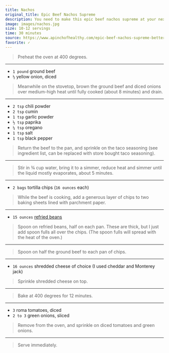 ```yaml
---
title: Nachos
original_title: Epic Beef Nachos Supreme
description: You need to make this epic beef nachos supreme at your next game day. Seasoned ground beef, refried beans, cheese, tomatoes and green onions make such a great flavor combination.
image: images/nachos.jpg
size: 10-12 servings
time: 30 minutes
source: https://www.apinchofhealthy.com/epic-beef-nachos-supreme-better-taco-bell/
favorite: ✓
---
```


> Preheat the oven at 400 degrees.

---

* `1 pound` ground beef
* `½` yellow onion, diced

> Meanwhile on the stovetop, brown the ground beef and diced onions over medium-high heat until fully cooked (about 8 minutes) and drain.

---

* `2 tsp` chili powder
* `2 tsp` cumin
* `1 tsp` garlic powder
* `½ tsp` paprika
* `¼ tsp` oregano
* `1 tsp` salt
* `1 tsp` black pepper

> Return the beef to the pan, and sprinkle on the taco seasoning (see ingredient list, can be replaced with store bought taco seasoning). 

---

> Stir in ¾ cup water, bring it to a simmer, reduce heat and simmer until the liquid mostly evaporates, about 5 minutes.

---

* `2 bags` tortilla chips (`16 ounces` each)

> While the beef is cooking, add a generous layer of chips to two baking sheets lined with parchment paper.

---

* `15 ounces` [refried beans](refried-beans.html)

> Spoon on refried beans, half on each pan. These are thick, but I just add spoon fulls all over the chips. (The spoon fulls will spread with the heat of the oven.)

---

> Spoon on half the ground beef to each pan of chips.

---

* `16 ounces` shredded cheese of choice (I used cheddar and Monterey jack)

> Sprinkle shredded cheese on top. 

---

> Bake at 400 degrees for 12 minutes.

---

* `3` roma tomatoes, diced
* `2 to 3` green onions, sliced

> Remove from the oven, and sprinkle on diced tomatoes and green onions.

---

> Serve immediately.
